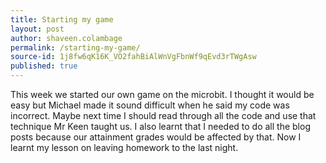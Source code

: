 ```yaml
---
title: Starting my game
layout: post
author: shaveen.colambage
permalink: /starting-my-game/
source-id: 1j8fw6qK16K_VO2fahBiAlWnVgFbnWf9qEvd3rTWgAsw
published: true
---
```

This week we started our own game on the microbit. I thought it would be easy but Michael made it sound difficult when he said my code was incorrect. Maybe next time I should read through all the code and use that technique Mr Keen taught us. I also learnt that I needed to do all the blog posts because our attainment grades would be affected by that. Now I learnt my lesson on leaving homework to the last night.

